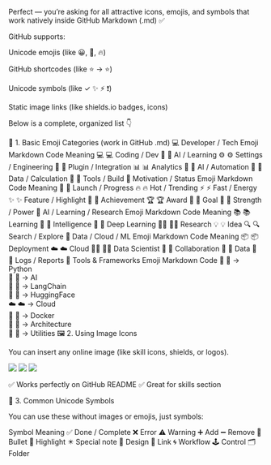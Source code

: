 Perfect — you’re asking for all attractive icons, emojis, and symbols that work natively inside GitHub Markdown (.md) ✅

GitHub supports:

Unicode emojis (like 😀, 🚀, 🔥)

GitHub shortcodes (like :star: → ⭐)

Unicode symbols (like ✓ ✨ ⚡ ❗)

Static image links (like shields.io badges, icons)

Below is a complete, organized list 👇

🧱 1. Basic Emoji Categories (work in GitHub .md)
💻 Developer / Tech
Emoji	Markdown Code	Meaning
💻	:computer:	Coding / Dev
🧠	:brain:	AI / Learning
⚙️	:gear:	Settings / Engineering
🧩	:jigsaw:	Plugin / Integration
📊	:bar_chart:	Analytics
🤖	:robot:	AI / Automation
🧮	:abacus:	Data / Calculation
🧰	:toolbox:	Tools / Build
🚀 Motivation / Status
Emoji	Markdown Code	Meaning
🚀	:rocket:	Launch / Progress
🔥	:fire:	Hot / Trending
⚡	:zap:	Fast / Energy
✨	:sparkles:	Feature / Highlight
🌟	:star2:	Achievement
🏆	:trophy:	Award
🎯	:dart:	Goal
💪	:muscle:	Strength / Power
🧠 AI / Learning / Research
Emoji	Markdown Code	Meaning
📚	:books:	Learning
🧠	:brain:	Intelligence
🧬	:dna:	Deep Learning
🧑‍🔬	:scientist:	Research
💡	:bulb:	Idea
🔍	:mag:	Search / Explore
💾 Data / Cloud / ML
Emoji	Markdown Code	Meaning
📦	:package:	Deployment
☁️	:cloud:	Cloud
🧑‍💻	:technologist:	Data Scientist
🤝	:handshake:	Collaboration
🧮	:abacus:	Data
🧾	:receipt:	Logs / Reports
🧰 Tools & Frameworks
Emoji	Markdown Code
🐍 :snake: → Python	
🧠 :brain: → AI	
🔗 :link: → LangChain	
🤗 :hugs: → HuggingFace	
☁️ :cloud: → Cloud	
🐳 :whale: → Docker	
🧱 :bricks: → Architecture	
🧰 :toolbox: → Utilities	
🖼️ 2. Using Image Icons

You can insert any online image (like skill icons, shields, or logos).

<img src="https://img.shields.io/badge/Python-3776AB?logo=python&logoColor=white&style=for-the-badge" />
<img src="https://img.shields.io/badge/TensorFlow-FF6F00?logo=tensorflow&logoColor=white&style=for-the-badge" />
<img src="https://img.shields.io/badge/Azure-0078D4?logo=microsoft-azure&logoColor=white&style=for-the-badge" />


✅ Works perfectly on GitHub README
✅ Great for skills section

🎨 3. Common Unicode Symbols

You can use these without images or emojis, just symbols:

Symbol	Meaning
✅	Done / Complete
❌	Error
⚠️	Warning
➕	Add
➖	Remove
🔹	Bullet
🔸	Highlight
✴️	Special note
💠	Design
🔗	Link
🌀	Workflow
🕹️	Control
🗂️	Folder
